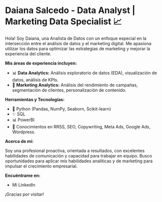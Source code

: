 # Daiana Salcedo - Data Analyst | Marketing Data Specialist 📈

Hola! Soy Daiana, una Analista de Datos con un enfoque especial en la intersección entre el análisis de datos y el marketing digital. Me apasiona utilizar los datos para optimizar las estrategias de marketing y mejorar la experiencia del cliente.

**Mis áreas de experiencia incluyen:**

* 📊 **Data Analytics:** Análisis exploratorio de datos (EDA), visualización de datos, análisis de KPIs.
* 🎯 **Marketing Analytics:** Análisis del rendimiento de campañas, segmentación de clientes, personalización de contenido.

**Herramientas y Tecnologías:**

* 🐍 Python (Pandas, NumPy, Seaborn, Scikit-learn)
* &#x2728; SQL
* 📊 PowerBI
* 📢 Conocimientos en RRSS, SEO, Copywriting, Meta Ads, Google Ads, Wordpress. 

**Acerca de mí:**

Soy una profesional proactiva, orientada a resultados, con excelentes habilidades de comunicación y capacidad para trabajar en equipo. Busco oportunidades para aplicar mis habilidades analíticas y de marketing para impulsar el crecimiento empresarial.

**Encuéntrame en:**

* <a str="https://www.linkedin.com/in/daiana-salcedo-847237364/">Mi LinkedIn</a>

¡Gracias por visitar!

